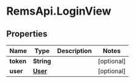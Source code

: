 # RemsApi.LoginView

## Properties
Name | Type | Description | Notes
------------ | ------------- | ------------- | -------------
**token** | **String** |  | [optional] 
**user** | [**User**](User.md) |  | [optional] 


